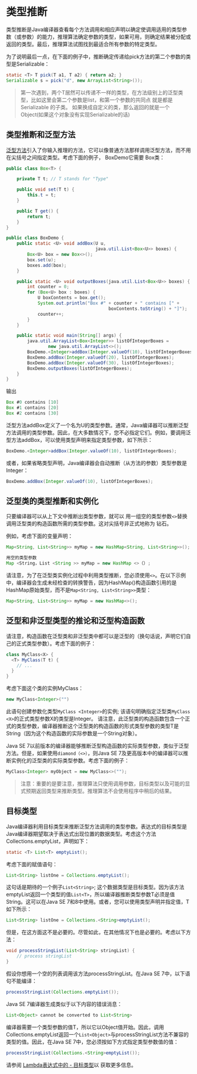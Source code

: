 # 类型推断

类型推断是Java编译器查看每个方法调用和相应声明以确定使调用适用的类型参数（或参数）的能力，推理算法确定参数的类型，如果可用，则确定结果被分配或返回的类型。最后，推理算法试图找到最适合所有参数的特定类型。

为了说明最后一点，在下面的例子中，推断确定传递给pick方法的第二个参数的类型是Serializable：

```java
static <T> T pick(T a1, T a2) { return a2; }
Serializable s = pick("d", new ArrayList<String>());
```

> 第一次遇到，两个T居然可以传递不一样的类型，在方法级别上的泛型类型，比如这里会第二个参数是list，和第一个参数的共同点 就是都是Serializable 的子类。 如果换成自定义的类，那么返回的就是一个Object(如果这个对象没有实现Serializable的话)

## 类型推断和泛型方法

[泛型方法](/content/java/generics/methods.md)引入了你输入推理的方法，它可以像普通方法那样调用泛型方法，而不用在尖括号之间指定类型。考虑下面的例子， BoxDemo它需要 Box类：

```java
public class Box<T> {

    private T t; // T stands for "Type"

    public void set(T t) {
        this.t = t;
    }

    public T get() {
        return t;
    }
}

public class BoxDemo {
    public static <U> void addBox(U u,
                                  java.util.List<Box<U>> boxes) {
        Box<U> box = new Box<>();
        box.set(u);
        boxes.add(box);
    }

    public static <U> void outputBoxes(java.util.List<Box<U>> boxes) {
        int counter = 0;
        for (Box<U> box : boxes) {
            U boxContents = box.get();
            System.out.println("Box #" + counter + " contains [" +
                                       boxContents.toString() + "]");
            counter++;
        }
    }

    public static void main(String[] args) {
        java.util.ArrayList<Box<Integer>> listOfIntegerBoxes =
                new java.util.ArrayList<>();
        BoxDemo.<Integer>addBox(Integer.valueOf(10), listOfIntegerBoxes);
        BoxDemo.addBox(Integer.valueOf(20), listOfIntegerBoxes);
        BoxDemo.addBox(Integer.valueOf(30), listOfIntegerBoxes);
        BoxDemo.outputBoxes(listOfIntegerBoxes);
    }
}
```
输出

```java
Box #0 contains [10]
Box #1 contains [20]
Box #2 contains [30]
```

泛型方法addBox定义了一个名为U的类型参数。通常，Java编译器可以推断泛型方法调用的类型参数。因此，在大多数情况下，您不必指定它们。例如，要调用泛型方法addBox，可以使用类型声明来指定类型参数，如下所示：

```java
BoxDemo.<Integer>addBox(Integer.valueOf(10), listOfIntegerBoxes);
```

或者，如果省略类型声明，Java编译器会自动推断（从方法的参数）类型参数是Integer：

```java
BoxDemo.addBox(Integer.valueOf(10), listOfIntegerBoxes);

```

## 泛型类的类型推断和实例化

只要编译器可以从上下文中推断出类型参数，就可以 用一组空的类型参数`<>`替换调用泛型类的构造函数所需的类型参数。这对尖括号非正式地称为 钻石。

例如，考虑下面的变量声明：

```java
Map<String, List<String>> myMap = new HashMap<String, List<String>>();

用空的类型参数
Map <String，List <String >> myMap = new HashMap <>（）;
```

请注意，为了在泛型类实例化过程中利用类型推断，您必须使用`<>`。在以下示例中，编译器会生成未经检查的转换警告，因为HashMap()构造函数引用的是HashMap原始类型，而不是`Map<String, List<String>>`类型：


```java
Map<String, List<String>> myMap = new HashMap<>();
```

## 泛型和非泛型类型的推论和泛型构造函数

请注意，构造函数在泛型类和非泛型类中都可以是泛型的（换句话说，声明它们自己的正式类型参数）。考虑下面的例子：

```java
class MyClass<X> {
  <T> MyClass(T t) {
    // ...
  }
}
```

考虑下面这个类的实例MyClass：

```java
new MyClass<Integer>("")
```

此语句创建参数化类型`MyClass <Integer>`的实例; 该语句明确指定泛型类`MyClass <X>`的正式类型参数X的类型是Integer。
请注意，此泛型类的构造函数包含一个正式的类型参数，编译器推断这个泛型类的构造函数的形式类型参数的类型T是String（因为这个构造函数的实际参数是一个String对象）。

Java SE 7以前版本的编译器能够推断泛型构造函数的实际类型参数，类似于泛型方法。但是，如果使用`diamond（<>）`，则Java SE 7及更高版本中的编译器可以推断实例化的泛型类的实际类型参数。考虑下面的例子：


```java
MyClass<Integer> myObject = new MyClass<>("");
```
> 注意：重要的是要注意，推理算法只使用调用参数，目标类型以及可能的显式预期返回类型来推断类型。推理算法不会使用程序中稍后的结果。

## 目标类型

Java编译器利用目标类型来推断泛型方法调用的类型参数。表达式的目标类型是Java编译器期望取决于表达式出现位置的数据类型。考虑这个方法Collections.emptyList，声明如下：

```java
static <T> List<T> emptyList();
```

考虑下面的赋值语句：

```java
List<String> listOne = Collections.emptyList();
```

这句话是期待的一个例子`List<String>`; 这个数据类型是目标类型。因为该方法emptyList返回一个类型的值`List<T>`，所以编译器推断类型参数T必须是值String。这可以在Java SE 7和8中使用。或者，您可以使用类型声明并指定值，T如下所示：

```java
List<String> listOne = Collections.<String>emptyList();
```

但是，在这方面这不是必要的。尽管如此，在其他情况下也是必要的。考虑以下方法：

```java
void processStringList(List<String> stringList) {
    // process stringList
}
```
假设你想用一个空的列表调用该方法processStringList。在Java SE 7中，以下语句不能编译：

```java
processStringList(Collections.emptyList());
```

Java SE 7编译器生成类似于以下内容的错误消息：

```java
List<Object> cannot be converted to List<String>
```

编译器需要一个类型参数的值T，所以它以Object值开始。因此，调用Collections.emptyList返回一个`List<Object>`与processStringList方法不兼容的类型的值。因此，在Java SE 7中，您必须按如下方式指定类型参数值的值：

```java
processStringList(Collections.<String>emptyList());
```

请参阅 [Lambda表达式中的  - 目标类型](/content/java/javaoo/lambdaexpressions.md)以 获取更多信息。